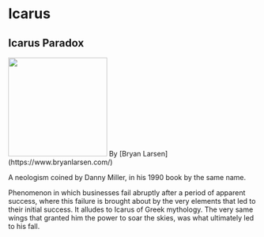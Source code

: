 # Icarus

## Icarus Paradox

<img src="http://archive.avsbq.org/art/bryan_larsen/.pix/triumph_of_icarus.jpg" style="width:200px; height: auto;">
By [Bryan Larsen](https://www.bryanlarsen.com/)

A neologism coined by Danny Miller, in his 1990 book by the same name.

Phenomenon in which businesses fail abruptly after a period of apparent success, where this failure is brought about by the very elements that led to their initial success. It alludes to Icarus of Greek mythology. The very same wings that granted him the power to soar the skies, was what ultimately led to his fall.
